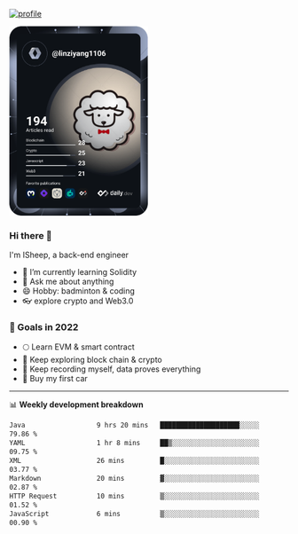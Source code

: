 [![profile](http://img.codelin.xyz/hello-im-isheep.svg)](https://www.calligrapher.ai/)

<a href="https://app.daily.dev/linziyang1106"><img src="/devcard.png" width="250" alt="ISheep's Dev Card"/></a>

### Hi there 🐏

I'm ISheep, a back-end engineer

- 🔭 I’m currently learning Solidity
- 💬 Ask me about anything
- 😄 Hobby: badminton & coding
- 👓 explore crypto and Web3.0

### 🚀 Goals in 2022
+ 🌕 Learn EVM & smart contract
+ 🤔 Keep exploring block chain & crypto
+ 🐏 Keep recording myself, data proves everything
+ 🚗 Buy my first car

-------

📊 **Weekly development breakdown**
<!--START_SECTION:waka-->

```text
Java                  9 hrs 20 mins   ████████████████████░░░░░   79.86 %
YAML                  1 hr 8 mins     ██▒░░░░░░░░░░░░░░░░░░░░░░   09.75 %
XML                   26 mins         █░░░░░░░░░░░░░░░░░░░░░░░░   03.77 %
Markdown              20 mins         ▓░░░░░░░░░░░░░░░░░░░░░░░░   02.87 %
HTTP Request          10 mins         ▒░░░░░░░░░░░░░░░░░░░░░░░░   01.52 %
JavaScript            6 mins          ▒░░░░░░░░░░░░░░░░░░░░░░░░   00.90 %
```

<!--END_SECTION:waka-->
